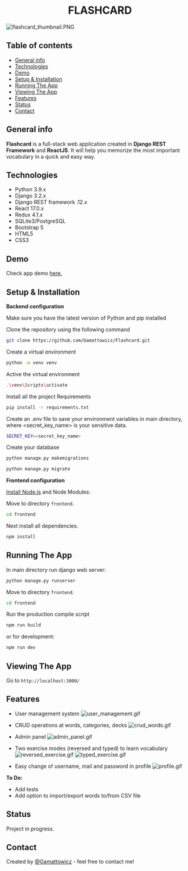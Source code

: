 <div align="center">
<h1 align="center">FLASHCARD</h1></div>

![flashcard_thumbnail.PNG](readme/flashcard_thumbnail.PNG)

## Table of contents
* [General info](#general-info)
* [Technologies](#technologies)
* [Demo](#demo)
* [Setup & Installation](#setup-&-installation)
* [Running The App](#running-the-app)
* [Viewing The App](#viewing-the-app)
* [Features](#features)
* [Status](#status)
* [Contact](#contact)

## General info
 **Flashcard** is a full-stack web application created in **Django REST Framework** and **ReactJS**. It will help you memorize the most important vocabulary in a quick and easy way.

## Technologies
* Python 3.9.x
* Django 3.2.x
* Django REST framework .12.x
* React 17.0.x
* Redux 4.1.x
* SQLite3/PostgreSQL
* Bootstrap 5
* HTML5
* CSS3

## Demo
Check app demo [here.](https://flashcard-gamattowicz.herokuapp.com/)

## Setup & Installation

**Backend configuration**

Make sure you have the latest version of Python and pip installed

Clone the repository using the following command
```bash
git clone https://github.com/Gamattowicz/Flashcard.git
```
Create a virtual environment
```bash
python -m venv venv
```
Active the virtual environment
```bash
.\venv\Scripts\activate
```
Install all the project Requirements
```bash
pip install -r requirements.txt
```
Create an .env file to save your environment variables in main directory, where <secret_key_name> is your sensitive data.
```bash
SECRET_KEY=<secret_key_name>
```
Create your database
```bash
python manage.py makemigrations
```
```bash
python manage.py migrate
```

**Frontend configuration**

[Install Node.js](https://nodejs.org/en/) and Node Modules:


Move to directory ```frontend```.
```bash
cd frontend
```
Next install all dependencies.
```bash
npm install
```

## Running The App
In main directory run django web server:
```bash
python manage.py runserver
```
Move to directory ```frontend```.
```bash
cd frontend
```
Run the production compile script
```bash
npm run build
```
or for development:
```bash
npm run dev
```

## Viewing The App
Go to `http://localhost:3000/`

## Features
* User management system ![user_management.gif](readme/user_management.gif)

* CRUD operations at words, categories, decks ![crud_words.gif](readme/crud_word.gif)

* Admin panel ![admin_panel.gif](readme/admin_panel.gif)

* Two exercise modes (reversed and typed) to learn vocabulary ![reversed_exercise.gif](readme/reversed_exercise.gif)
![typed_exercise.gif](readme/typed_exercise.gif)
* Easy change of username, mail and password in profile ![profile.gif](readme/profile.gif)


**To Do:**
* Add tests
* Add option to import/export words to/from CSV file

## Status 
Project in progress.

## Contact
Created by [@Gamattowicz](https://github.com/Gamattowicz) - feel free to contact me!
